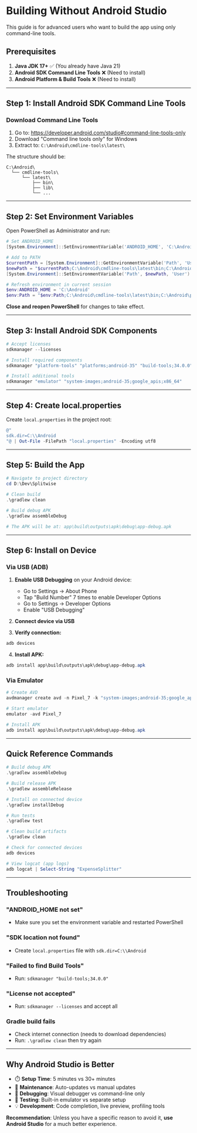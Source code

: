 # Building Without Android Studio

This guide is for advanced users who want to build the app using only command-line tools.

## Prerequisites

1. **Java JDK 17+** ✅ (You already have Java 21)
2. **Android SDK Command Line Tools** ❌ (Need to install)
3. **Android Platform & Build Tools** ❌ (Need to install)

---

## Step 1: Install Android SDK Command Line Tools

### Download Command Line Tools

1. Go to: https://developer.android.com/studio#command-line-tools-only
2. Download "Command line tools only" for Windows
3. Extract to: `C:\Android\cmdline-tools\latest\`

The structure should be:
```
C:\Android\
  └── cmdline-tools\
      └── latest\
          ├── bin\
          ├── lib\
          └── ...
```

---

## Step 2: Set Environment Variables

Open PowerShell as Administrator and run:

```powershell
# Set ANDROID_HOME
[System.Environment]::SetEnvironmentVariable('ANDROID_HOME', 'C:\Android', 'User')

# Add to PATH
$currentPath = [System.Environment]::GetEnvironmentVariable('Path', 'User')
$newPath = "$currentPath;C:\Android\cmdline-tools\latest\bin;C:\Android\platform-tools"
[System.Environment]::SetEnvironmentVariable('Path', $newPath, 'User')

# Refresh environment in current session
$env:ANDROID_HOME = 'C:\Android'
$env:Path = "$env:Path;C:\Android\cmdline-tools\latest\bin;C:\Android\platform-tools"
```

**Close and reopen PowerShell** for changes to take effect.

---

## Step 3: Install Android SDK Components

```powershell
# Accept licenses
sdkmanager --licenses

# Install required components
sdkmanager "platform-tools" "platforms;android-35" "build-tools;34.0.0"

# Install additional tools
sdkmanager "emulator" "system-images;android-35;google_apis;x86_64"
```

---

## Step 4: Create local.properties

Create `local.properties` in the project root:

```powershell
@"
sdk.dir=C:\\Android
"@ | Out-File -FilePath "local.properties" -Encoding utf8
```

---

## Step 5: Build the App

```powershell
# Navigate to project directory
cd D:\Dev\Splitwise

# Clean build
.\gradlew clean

# Build debug APK
.\gradlew assembleDebug

# The APK will be at: app\build\outputs\apk\debug\app-debug.apk
```

---

## Step 6: Install on Device

### Via USB (ADB)

1. **Enable USB Debugging** on your Android device:
   - Go to Settings → About Phone
   - Tap "Build Number" 7 times to enable Developer Options
   - Go to Settings → Developer Options
   - Enable "USB Debugging"

2. **Connect device via USB**

3. **Verify connection:**
```powershell
adb devices
```

4. **Install APK:**
```powershell
adb install app\build\outputs\apk\debug\app-debug.apk
```

### Via Emulator

```powershell
# Create AVD
avdmanager create avd -n Pixel_7 -k "system-images;android-35;google_apis;x86_64" -d pixel_7

# Start emulator
emulator -avd Pixel_7

# Install APK
adb install app\build\outputs\apk\debug\app-debug.apk
```

---

## Quick Reference Commands

```powershell
# Build debug APK
.\gradlew assembleDebug

# Build release APK
.\gradlew assembleRelease

# Install on connected device
.\gradlew installDebug

# Run tests
.\gradlew test

# Clean build artifacts
.\gradlew clean

# Check for connected devices
adb devices

# View logcat (app logs)
adb logcat | Select-String "ExpenseSplitter"
```

---

## Troubleshooting

### "ANDROID_HOME not set"
- Make sure you set the environment variable and restarted PowerShell

### "SDK location not found"
- Create `local.properties` file with `sdk.dir=C:\\Android`

### "Failed to find Build Tools"
- Run: `sdkmanager "build-tools;34.0.0"`

### "License not accepted"
- Run: `sdkmanager --licenses` and accept all

### Gradle build fails
- Check internet connection (needs to download dependencies)
- Run: `.\gradlew clean` then try again

---

## Why Android Studio is Better

- ⏱️ **Setup Time**: 5 minutes vs 30+ minutes
- 🔧 **Maintenance**: Auto-updates vs manual updates
- 🐛 **Debugging**: Visual debugger vs command-line only
- 📱 **Testing**: Built-in emulator vs separate setup
- 💡 **Development**: Code completion, live preview, profiling tools

**Recommendation**: Unless you have a specific reason to avoid it, **use Android Studio** for a much better experience.
